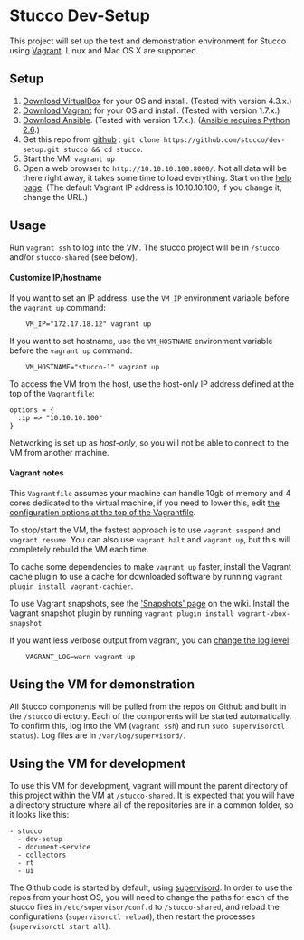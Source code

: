 
Stucco Dev-Setup
================

This project will set up the test and demonstration environment for Stucco using [Vagrant](http://www.vagrantup.com/). Linux and Mac OS X are supported.

## Setup

1. [Download VirtualBox](https://www.virtualbox.org/wiki/Downloads) for your OS and install. (Tested with version 4.3.x.)
1. [Download Vagrant](http://www.vagrantup.com/downloads.html) for your OS and install. (Tested with version 1.7.x.)
1. [Download Ansible](http://docs.ansible.com/intro_installation.html). (Tested with version 1.7.x.). ([Ansible requires Python 2.6](http://docs.ansible.com/intro_installation.html#control-machine-requirements).)
1. Get this repo from [github](https://github.com/stucco/dev-setup) : `git clone https://github.com/stucco/dev-setup.git stucco && cd stucco`.
1. Start the VM:  `vagrant up`
1. Open a web browser to `http://10.10.10.100:8000/`. Not all data will be there right away, it takes some time to load everything. Start on the [help page](http://10.10.10.100:8000/help). (The default Vagrant IP address is 10.10.10.100; if you change it, change the URL.)


## Usage

Run `vagrant ssh` to log into the VM. The stucco project will be in `/stucco` and/or `stucco-shared` (see below).

#### Customize IP/hostname

If you want to set an IP address, use the `VM_IP` environment variable before the `vagrant up` command:

        VM_IP="172.17.18.12" vagrant up

If you want to set hostname, use the `VM_HOSTNAME` environment variable before the `vagrant up` command:

        VM_HOSTNAME="stucco-1" vagrant up

To access the VM from the host, use the  host-only IP address defined at the top of the `Vagrantfile`:

    options = {
      :ip => "10.10.10.100"
    }

Networking is set up as *host-only*, so you will not be able to connect to the VM from another machine.

#### Vagrant notes

This `Vagrantfile` assumes your machine can handle 10gb of memory and 4 cores dedicated to the virtual machine, if you need to lower this, edit [the configuration options at the top of the Vagrantfile](https://github.com/stucco/dev-setup/blob/master/Vagrantfile#L7-L10).

To stop/start the VM, the fastest approach is to use `vagrant suspend` and `vagrant resume`. You can also use `vagrant halt` and `vagrant up`, but this will completely rebuild the VM each time.

To cache some dependencies to make `vagrant up` faster, install the Vagrant cache plugin to use a cache for downloaded software by running `vagrant plugin install vagrant-cachier`.

To use Vagrant snapshots, see the ['Snapshots' page](https://github.com/stucco/dev-setup/wiki/Snapshots) on the wiki. Install the Vagrant snapshot plugin by running `vagrant plugin install vagrant-vbox-snapshot`.

If you want less verbose output from vagrant, you can [change the log level](http://docs.vagrantup.com/v2/other/debugging.html):

        VAGRANT_LOG=warn vagrant up


##  Using the VM for demonstration

All Stucco components will be pulled from the repos on Github and built in the `/stucco` directory. Each of the components will be started automatically. To confirm this, log into the VM (`vagrant ssh`) and run `sudo supervisorctl status`). Log files are in `/var/log/supervisord/`.


## Using the VM for development

To use this VM for development, vagrant will mount the parent directory of this project within the VM at `/stucco-shared`. It is expected that you will have a directory structure where all of the repositories are in a common folder, so it looks like this:

    - stucco
      - dev-setup
      - document-service
      - collectors
      - rt
      - ui

The Github code is started by default, using [supervisord](http://supervisord.org/). In order to use the repos from your host OS, you will need to change the paths for each of the stucco files in `/etc/supervisor/conf.d` to `/stucco-shared`, and reload the configurations (`supervisorctl reload`), then restart the processes (`supervisorctl start all`).
